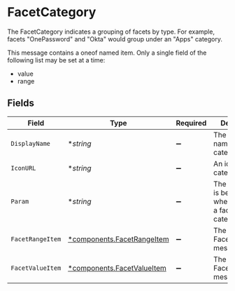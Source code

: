 # FacetCategory

The FacetCategory indicates a grouping of facets by type. For example, facets "OnePassword" and "Okta" would group under an "Apps" category.

This message contains a oneof named item. Only a single field of the following list may be set at a time:
  - value
  - range



## Fields

| Field                                                                   | Type                                                                    | Required                                                                | Description                                                             |
| ----------------------------------------------------------------------- | ----------------------------------------------------------------------- | ----------------------------------------------------------------------- | ----------------------------------------------------------------------- |
| `DisplayName`                                                           | **string*                                                               | :heavy_minus_sign:                                                      | The display name of the category.                                       |
| `IconURL`                                                               | **string*                                                               | :heavy_minus_sign:                                                      | An icon for the category.                                               |
| `Param`                                                                 | **string*                                                               | :heavy_minus_sign:                                                      | The param that is being set when checking a facet in this category.     |
| `FacetRangeItem`                                                        | [*components.FacetRangeItem](../../models/components/facetrangeitem.md) | :heavy_minus_sign:                                                      | The FacetRangeItem message.                                             |
| `FacetValueItem`                                                        | [*components.FacetValueItem](../../models/components/facetvalueitem.md) | :heavy_minus_sign:                                                      | The FacetValueItem message.                                             |